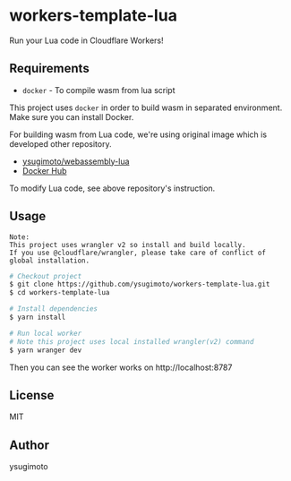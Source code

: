 # workers-template-lua

Run your Lua code in Cloudflare Workers!

## Requirements

- `docker` - To compile wasm from lua script

This project uses `docker` in order to build wasm in separated environment.
Make sure you can install Docker.

For building wasm from Lua code, we're using original image which is developed other repository.

- [ysugimoto/webassembly-lua](https://github.com/ysugimoto/webassembly-lua)
- [Docker Hub](https://hub.docker.com/repository/docker/ysugimoto/webassembly-lua)

To modify Lua code, see above repository's instruction.

## Usage

```
Note:
This project uses wrangler v2 so install and build locally.
If you use @cloudflare/wrangler, please take care of conflict of global installation.
```

```sh
# Checkout project
$ git clone https://github.com/ysugimoto/workers-template-lua.git
$ cd workers-template-lua

# Install dependencies
$ yarn install

# Run local worker
# Note this project uses local installed wrangler(v2) command
$ yarn wranger dev
```

Then you can see the worker works on http://localhost:8787

## License

MIT

## Author

ysugimoto

